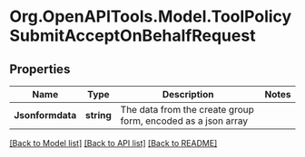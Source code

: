 # Org.OpenAPITools.Model.ToolPolicySubmitAcceptOnBehalfRequest

## Properties

Name | Type | Description | Notes
------------ | ------------- | ------------- | -------------
**Jsonformdata** | **string** | The data from the create group form, encoded as a json array | 

[[Back to Model list]](../README.md#documentation-for-models) [[Back to API list]](../README.md#documentation-for-api-endpoints) [[Back to README]](../README.md)

